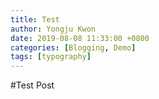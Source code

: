 ```yaml
---
title: Test
author: Yongju Kwon
date: 2019-08-08 11:33:00 +0800
categories: [Blogging, Demo]
tags: [typography]
---
```


#Test Post